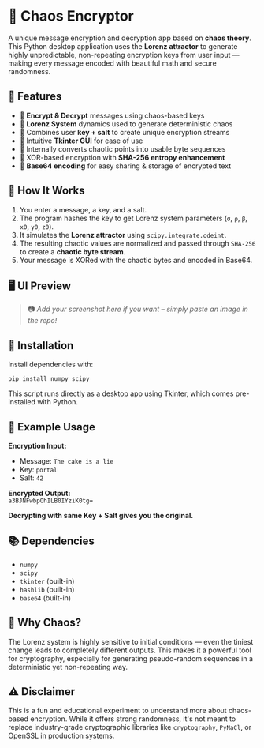 # 🔐 Chaos Encryptor

A unique message encryption and decryption app based on **chaos theory**. This Python desktop application uses the **Lorenz attractor** to generate highly unpredictable, non-repeating encryption keys from user input — making every message encoded with beautiful math and secure randomness.

## 🚀 Features

- 🔁 **Encrypt & Decrypt** messages using chaos-based keys  
- 🧠 **Lorenz System** dynamics used to generate deterministic chaos  
- 🔐 Combines user **key + salt** to create unique encryption streams  
- 🎨 Intuitive **Tkinter GUI** for ease of use  
- 🔢 Internally converts chaotic points into usable byte sequences  
- 🔄 XOR-based encryption with **SHA-256 entropy enhancement**  
- 💾 **Base64 encoding** for easy sharing & storage of encrypted text

## 🧪 How It Works

1. You enter a message, a key, and a salt.  
2. The program hashes the key to get Lorenz system parameters (`σ`, `ρ`, `β`, `x0`, `y0`, `z0`).  
3. It simulates the **Lorenz attractor** using `scipy.integrate.odeint`.  
4. The resulting chaotic values are normalized and passed through `SHA-256` to create a **chaotic byte stream**.  
5. Your message is XORed with the chaotic bytes and encoded in Base64.

## 🖥️ UI Preview

> 📷 *Add your screenshot here if you want – simply paste an image in the repo!*

## 🔧 Installation

Install dependencies with:

`pip install numpy scipy`

This script runs directly as a desktop app using Tkinter, which comes pre-installed with Python.

## 📝 Example Usage

**Encryption Input:**  
- Message: `The cake is a lie`  
- Key: `portal`  
- Salt: `42`

**Encrypted Output:**  
`a3BJNFwbpOhILB0IYziK0tg=`

**Decrypting with same Key + Salt gives you the original.**

## 📚 Dependencies

- `numpy`  
- `scipy`  
- `tkinter` (built-in)  
- `hashlib` (built-in)  
- `base64` (built-in)

## 🧠 Why Chaos?

The Lorenz system is highly sensitive to initial conditions — even the tiniest change leads to completely different outputs. This makes it a powerful tool for cryptography, especially for generating pseudo-random sequences in a deterministic yet non-repeating way.

## ⚠️ Disclaimer

This is a fun and educational experiment to understand more about chaos-based encryption. While it offers strong randomness, it's not meant to replace industry-grade cryptographic libraries like `cryptography`, `PyNaCl`, or OpenSSL in production systems.

